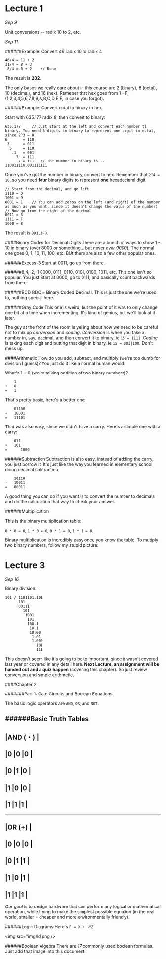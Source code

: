 Lecture 1
=========

*Sep 9*

Unit conversions -- radix 10 to 2, etc.

*Sep 11*

######Example: Convert 46 radix 10 to radix 4
```
46/4 = 11 + 2
11/4 = 8 + 3
 8/4 = 0 + 2	// Done
```

The result is **232**.

The only bases we really care about in this course are 2 (binary), 8 (octal), 10 (decimal), and 16 (hex). Remeber that hex goes from 1 - F, (1,2,3,4,5,6,7,8,9,A,B,C,D,E,F, in case you forgot).

######Example: Convert octal to binary to hex

Start with 635.177 radix 8, then convert to binary:
```
635.177		// Just start at the left and convert each number ti binary. You need 3 digits in binary to represent one digit in octal, since 2^3 = 8
6       = 110
 3      = 011
  5     = 110
   .1   = 001
     7  = 111
      7 = 111	// The number in binary is...
110011110.001111111
```
Once you've got the number in binary, convert to hex. Remember that `2^4 = 16`, so you need **four** binary digits to represent **one** hexadeciaml digit. 
```
// Start from the decimal, and go left
1110 = D
1001 = 9
0001 = 1	// You can add zeros on the left (and right) of the number as much as you want, since it doesn't change the value of the number)
// Now go from the right of the decimal
0011 = 3
1111 = F
1000 = 8
```
The result is `D91.3F8`.

####Binary Codes for Decimal Digits
There are a bunch of ways to show 1 - 10 in binary (over 8000 or something... but never *over 9000*). The normal one goes 0, 1, 10, 11, 100, etc. BUt there are also a few other popular ones.

######Excess-3
Start at 0011, go up from there.

######8,4,-2,-1
0000, 0111, 0110, 0101, 0100, 1011, etc. This one isn't so popular. You just Start at 0000, go to 0111, and basically count backwards from there.

######BCD
BDC = **B**inary **C**oded **D**ecimal. This is just the one we're used to, nothing special here.

######Gray Code
This one is weird, but the point of it was to only change one bit at a time when incrementing. It's kind of genius, but we'll look at it later.

The guy at the front of the room is yelling about how we need to be careful not to mix up *conversion* and *coding*. *Conversion* is when you take a number in, say, decimal, and then convert it to binary, ie `15 = 1111`. *Coding* is taking each digit and putting that digit in binary, ie `15 = 001|100`. Don't mess up.

####Arithmetic
How do you add, subtract, and multiply (we're too dumb for division I guess)? You just do it like a normal human would:

What's 1 + 0 (we're talking addition of two binary numbers)? 
```
	1
+	0
=	1
```

That's pretty basic, here's a better one:
```
	01100
+	10001
=	11101
```
That was also easy, since we didn't have a carry. Here's a simple one with a carry:
```
	011
+	101
=      1000
```

######Subtraction
Subtraction is also easy, instead of adding the carry, you just borrow it. It's just like the way you learned in elementary school doing decimal subtraction.
```
	10110
-	10011
=	00011
```

A good thing you can do if you want is to convert the number to decimals and do the calculation that way to check your answer.

######Multiplication

This is the binary multiplication table:

`0 * 0 = 0`, `1 * 0 = 0`, `0 * 1 = 0`, `1 * 1 = 0`.

Binary multiplication is incredibly easy once you know the table. To mutiply two binary numbers, follow my stupid picture:

Lecture 3
=========

*Sep 16*

Binary division:
```
101 / 1101101.101
      101
      00111
        101
         1001
          101
          100.1
           10.1
           10.00
            1.01
            1.000
              101
              111
```
This doesn't seem like it's going to be to important, since it wasn't covered last year or covered in any detail here. **Next Lecture, an assignment will be handed out and a quiz happen** (covering this chapter). So just review conversion and simple arithmetic.

####Chapter 2

#######Part 1: Gate Circuits and Boolean Equations

The basic logic operators are `AND`, `OR`, and `NOT`. 

######Basic Truth Tables
---------------------
|AND (・)           |
---------------------
|0    |0      |0    |
---------------------
|0    |1      |0    |
---------------------
|1    |0      |0    |
---------------------
|1    |1      |1    |
---------------------

---------------------
|OR (+)             |
---------------------
|0    |0      |0    |
---------------------
|0    |1      |1    |
---------------------
|1    |0      |1    |
---------------------
|1    |1      |1    |
---------------------

*Our goal* is to design hardware that can perform any logical or mathematical operation, while trying to make the simplest possible equation (in the real world, smaller = cheaper and more environmentally friendly).

######Logic Diagrams
Here's `F = X + ¬YZ`

<img src="img/ld.png />

######Boolean Algebra
There are *17* commonly used boolean formulas. Just add that image into this document.
